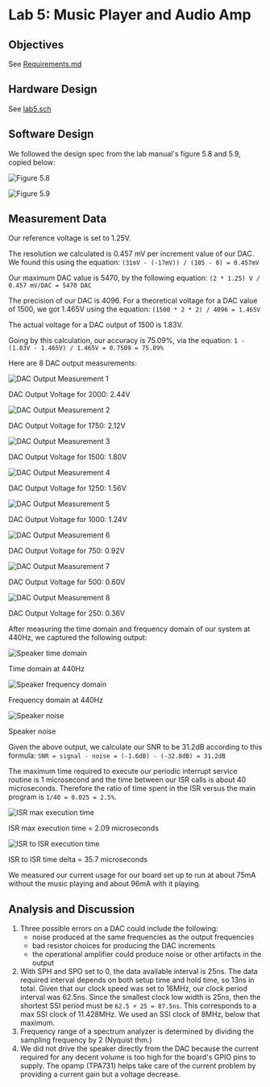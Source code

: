 # Lab 5: Music Player and Audio Amp

## Objectives

See [Requirements.md](Requirements.md)

## Hardware Design

See [lab5.sch](lab5.sch)

## Software Design

We followed the design spec from the lab manual's figure 5.8 and 5.9, copied below:

![Figure 5.8](figure5.8.png)

![Figure 5.9](figure5.9.png)

## Measurement Data

Our reference voltage is set to 1.25V.

The resolution we calculated is 0.457 mV per increment value of our DAC. We found this using the equation: `(31mV - (-17mV)) / (105 - 0) = 0.457mV`

Our maximum DAC value is 5470, by the following equation: `(2 * 1.25) V / 0.457 mV/DAC = 5470 DAC`

The precision of our DAC is 4096. For a theoretical voltage for a DAC value of 1500, we got 1.465V using the equation: `(1500 * 2 * 2) / 4096 = 1.465V`

The actual voltage for a DAC output of 1500 is 1.83V.

Going by this calculation, our accuracy is 75.09%, via the equation: `1 - (1.83V - 1.465V) / 1.465V = 0.7509 = 75.09%`

Here are 8 DAC output measurements:

![DAC Output Measurement 1](dac1.png)

DAC Output Voltage for 2000: 2.44V

![DAC Output Measurement 2](dac2.png)

DAC Output Voltage for 1750: 2.12V

![DAC Output Measurement 3](dac3.png)

DAC Output Voltage for 1500: 1.80V

![DAC Output Measurement 4](dac4.png)

DAC Output Voltage for 1250: 1.56V

![DAC Output Measurement 5](dac5.png)

DAC Output Voltage for 1000: 1.24V

![DAC Output Measurement 6](dac6.png)

DAC Output Voltage for 750: 0.92V

![DAC Output Measurement 7](dac7.png)

DAC Output Voltage for 500: 0.60V

![DAC Output Measurement 8](dac8.png)

DAC Output Voltage for 250: 0.36V

After measuring the time domain and frequency domain of our system at 440Hz, we captured the following output:

![Speaker time domain](time_domain.png)

Time domain at 440Hz

![Speaker frequency domain](frequency_domain.png)

Frequency domain at 440Hz

![Speaker noise](noise.png)

Speaker noise

Given the above output, we calculate our SNR to be 31.2dB according to this formula: `SNR = signal - noise = (-1.6dB) - (-32.8dB) = 31.2dB`

The maximum time required to execute our periodic interrupt service routine is 1 microsecond and the time between our ISR calls is about 40 microseconds. Therefore the ratio of time spent in the ISR versus the main program is `1/40 = 0.025 = 2.5%`.

![ISR max execution time](isr_max_time.png)

ISR max execution time = 2.09 microseconds

![ISR to ISR execution time](isr_to_isr_delta.png)

ISR to ISR time delta = 35.7 microseconds

We measured our current usage for our board set up to run at about 75mA without the music playing and about 96mA with it playing.

## Analysis and Discussion

1. Three possible errors on a DAC could include the following:
    - noise produced at the same frequencies as the output frequencies
    - bad resistor choices for producing the DAC increments
    - the operational amplifier could produce noise or other artifacts in the output
2. With SPH and SPO set to 0, the data available interval is 25ns. The data required interval depends on both setup time and hold time, so 13ns in total. Given that our clock speed was set to 16MHz, our clock period interval was 62.5ns. Since the smallest clock low width is 25ns, then the shortest SSI period must be `62.5 + 25 = 87.5ns`. This corresponds to a max SSI clock of 11.428MHz. We used an SSI clock of 8MHz, below that maximum.
3. Frequency range of a spectrum analyzer is determined by dividing the sampling frequency by 2 (Nyquist thm.)
4. We did not drive the speaker directly from the DAC because the current required for any decent volume is too high for the board's GPIO pins to supply. The opamp (TPA731) helps take care of the current problem by providing a current gain but a voltage decrease.
